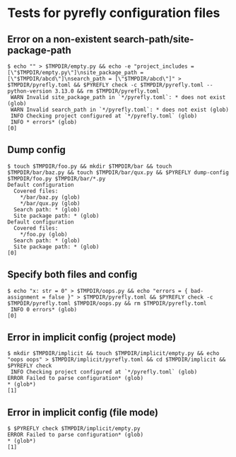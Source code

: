 # Tests for pyrefly configuration files

## Error on a non-existent search-path/site-package-path

```scrut {output_stream: stderr}
$ echo "" > $TMPDIR/empty.py && echo -e "project_includes = [\"$TMPDIR/empty.py\"]\nsite_package_path = [\"$TMPDIR/abcd\"]\nsearch_path = [\"$TMPDIR/abcd\"]" > $TMPDIR/pyrefly.toml && $PYREFLY check -c $TMPDIR/pyrefly.toml --python-version 3.13.0 && rm $TMPDIR/pyrefly.toml
 WARN Invalid site_package_path in `*/pyrefly.toml`: * does not exist (glob)
 WARN Invalid search_path in `*/pyrefly.toml`: * does not exist (glob)
 INFO Checking project configured at `*/pyrefly.toml` (glob)
 INFO * errors* (glob)
[0]
```

## Dump config

```scrut
$ touch $TMPDIR/foo.py && mkdir $TMPDIR/bar && touch $TMPDIR/bar/baz.py && touch $TMPDIR/bar/qux.py && $PYREFLY dump-config $TMPDIR/foo.py $TMPDIR/bar/*.py
Default configuration
  Covered files:
    */bar/baz.py (glob)
    */bar/qux.py (glob)
  Search path: * (glob)
  Site package path: * (glob)
Default configuration
  Covered files:
    */foo.py (glob)
  Search path: * (glob)
  Site package path: * (glob)
[0]
```

## Specify both files and config

```scrut {output_stream: stderr}
$ echo "x: str = 0" > $TMPDIR/oops.py && echo "errors = { bad-assignment = false }" > $TMPDIR/pyrefly.toml && $PYREFLY check -c $TMPDIR/pyrefly.toml $TMPDIR/oops.py && rm $TMPDIR/pyrefly.toml
 INFO 0 errors* (glob)
[0]
```

## Error in implicit config (project mode)

```scrut {output_stream: stderr}
$ mkdir $TMPDIR/implicit && touch $TMPDIR/implicit/empty.py && echo "oops oops" > $TMPDIR/implicit/pyrefly.toml && cd $TMPDIR/implicit && $PYREFLY check
 INFO Checking project configured at `*/pyrefly.toml` (glob)
ERROR Failed to parse configuration* (glob)
* (glob*)
[1]
```

## Error in implicit config (file mode)

<!-- Reusing implicit dir with bad pyrefly.toml set up in "Error in implicit config (project mode)" -->

```scrut {output_stream: stderr}
$ $PYREFLY check $TMPDIR/implicit/empty.py
ERROR Failed to parse configuration* (glob)
* (glob*)
[1]
```
